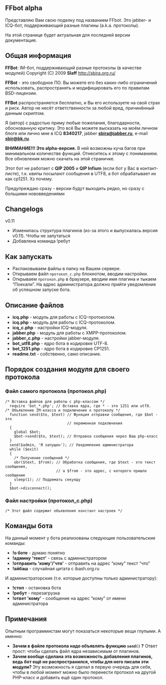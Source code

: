 ## FFbot alpha ##

Представляю Вам свою поделку под названием FFbot. Это jabber- и ICQ-бот, поддерживающий разные плагины (a.k.a. протоколы).

На этой странице будет актуальная для последней версии документация.

## Общая информация ##

**FFBot**: IM-бот, поддерживающий разные протоколы (в качестве модулей)
Copyright (C) 2009 **Slaff**
http://sbira.org.ru/

**FFBot** - это свободное ПО. Вы можете его без каких-либо ограничений использовать, распространять и модифицировать его по правилам BSD-лицензии.

**FFBot** распространяется бесплатно, и Вы его используете на свой страх и риск. Автор не несёт ответственности за  любой вред, причинённый данным скриптом.

Я (автор) с радостью приму любые пожелания, благодарности, обоснованную критику. Это всё Вы можете высказать на моём личном блоге или лично мне в ICQ **8340217**, jabber **sbira@jabber.ru**, e-mail **sbir@bk.ru**.

**ВНИМАНИЕ!!! Это alpha-версия.** В ней возможны куча багов при минимальном количестве функций. Отнеситесь к этому с пониманием. Все обновления можно скачать на этой страничке.

Этот бот не работает с **QIP 2005** и **QIP Infium** (если бот у Вас в контакт-листе), т.к. квипы посылают сообщения в UTF8, а бот обрабатывает их как cp1251. Хз почему.

Предупреждаю сразу - версии будут выходить редко, но сразу с большими нововведениями

## Changelogs ##
v0.11
  * Изменилась структура плагинов (из-за этого и выпускалась версия v0.11). Чтобы не запутаться
  * Добавлена команда !ребут

## Как запускать ##

  * Распаковываем файлы в папку на Вашем сервере.
  * Открываем файл `протокол_c.php` блокнотом, вводим настройки.
  * Открываем `протокол.php` в браузере, вводим имя плагина и тыкаем “Поехали”. На адрес администратора должно прийти уведомление об успешном запуске бота.

## Описание файлов ##

  * **icq.php** - модуль для работы с ICQ-протоколом.
  * **icq.php** - модуль для работы с ICQ-протоколом.
  * **icq\_c.php** - настройки ICQ-модуля.
  * **jabber.php** - модуль для работы с XMPP-протоколом.
  * **jabber\_c.php** - настройки jabber-модуля.
  * **bot\_utf8.php** - ядро бота в кодировке UTF-8.
  * **bot\_1251.php** - ядро бота в кодировке CP1251.
  * **readme.txt** - собственно, само описание.

## Порядок создания модуля для своего протокола ##
### Файл самого протокола (протокол.php) ###
```
/* Вставка файлов для работы с php-классом */
  require 'bot_*.php'; // Вставка ядра, где * - это 1251 или utf8.
/* Объявление IM-класса и подключение к протоколу */
  function send($to, $text) // Функция отправки сообщения, где $bot - это
                            // переменная подключения
  {
    global $bot;
    $bot->send($to, $text); // Отправка сообщения через Ваш php-класс
  }
  send($admin, 'Я запущен'); // Уведомление администратора
  while ($exit)
  {
    /* Получение сообщений */
    obr($text, $from); // Обработка сообщения, где $text - это текст сообщения,
                       // а $from - это адрес, с которого пришло сообщение
    sleep(1); // Подремать секунду
  }
  $bot->disconnect();
```
### Файл настройки (протокол\_c.php) ###
`/* Этот файл содержит объявления констант настроек */`

## Команды бота ##

На данный момент у бота реализованы следующие пользовательские команды:

  * **!о боте** - думаю понятно
  * **!админу 'текст'** - связь с администратором
  * **!отправить 'кому'/'что'** - отправить на адрес “кому” текст “что”
  * **!айбаш** - случайная цитата с ibash.org.ru

И администраторские (т.е. которые доступны только администратору):

  * **!стоп** - остановка бота
  * **!ребут** - перезагрузка
  * **!ответ 'кому'** - сообщение на адрес “кому” от имени администратора

## Примечания ##

Опытным программистам могут показаться некоторые вещи глупыми. А именно:

  * **Зачем в файле протокола надо объявлять функцию `send()` ?** Ответ прост: чтобы сделать файл ядра независимым от плагинов.
  * **Зачем вообще сделана эта возможность добавления плагинов, ведь бот ещё не распространился, чтобы для него писали эти модули?** Эту возможность я сделал в первую очередь для себя, чтобы в любой момент можно было перенести протокол на другой PHP-класс и добавить ещё один протокол.
